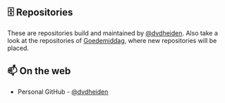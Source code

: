 ## 🗄️ Repositories

These are repositories build and maintained by [@dvdheiden](https://github.com/dvdheiden). Also take a look at the repositories of [Goedemiddag](https://github.com/goedemiddag), where new repositories will be placed.

## 📫 On the web

- Personal GitHub - [@dvdheiden](https://github.com/dvdheiden)
